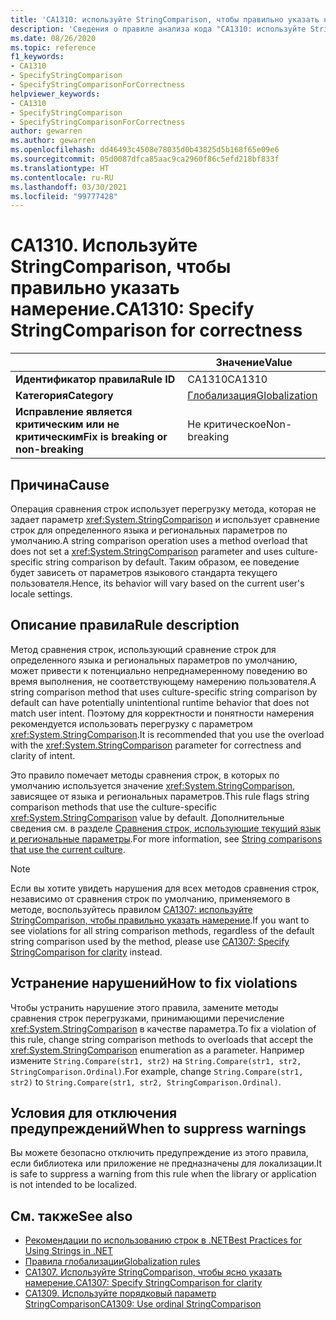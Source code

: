 ```yaml
---
title: 'CA1310: используйте StringComparison, чтобы правильно указать намерение (анализ кода)'
description: 'Сведения о правиле анализа кода "CA1310: используйте StringComparison, чтобы правильно указать намерение"'
ms.date: 08/26/2020
ms.topic: reference
f1_keywords:
- CA1310
- SpecifyStringComparison
- SpecifyStringComparisonForCorrectness
helpviewer_keywords:
- CA1310
- SpecifyStringComparison
- SpecifyStringComparisonForCorrectness
author: gewarren
ms.author: gewarren
ms.openlocfilehash: dd46493c4508e78035d0b43825d5b168f65e09e6
ms.sourcegitcommit: 05d0087dfca85aac9ca2960f86c5efd218bf833f
ms.translationtype: HT
ms.contentlocale: ru-RU
ms.lasthandoff: 03/30/2021
ms.locfileid: "99777428"
---
```

# <a name="ca1310-specify-stringcomparison-for-correctness"></a><span data-ttu-id="dbb83-103">CA1310. Используйте StringComparison, чтобы правильно указать намерение.</span><span class="sxs-lookup"><span data-stu-id="dbb83-103">CA1310: Specify StringComparison for correctness</span></span>

| | <span data-ttu-id="dbb83-104">Значение</span><span class="sxs-lookup"><span data-stu-id="dbb83-104">Value</span></span> |
|-|-|
| <span data-ttu-id="dbb83-105">**Идентификатор правила**</span><span class="sxs-lookup"><span data-stu-id="dbb83-105">**Rule ID**</span></span> |<span data-ttu-id="dbb83-106">CA1310</span><span class="sxs-lookup"><span data-stu-id="dbb83-106">CA1310</span></span>|
| <span data-ttu-id="dbb83-107">**Категория**</span><span class="sxs-lookup"><span data-stu-id="dbb83-107">**Category**</span></span> |[<span data-ttu-id="dbb83-108">Глобализация</span><span class="sxs-lookup"><span data-stu-id="dbb83-108">Globalization</span></span>](globalization-warnings.md)|
| <span data-ttu-id="dbb83-109">**Исправление является критическим или не критическим**</span><span class="sxs-lookup"><span data-stu-id="dbb83-109">**Fix is breaking or non-breaking**</span></span> |<span data-ttu-id="dbb83-110">Не критическое</span><span class="sxs-lookup"><span data-stu-id="dbb83-110">Non-breaking</span></span>|

## <a name="cause"></a><span data-ttu-id="dbb83-111">Причина</span><span class="sxs-lookup"><span data-stu-id="dbb83-111">Cause</span></span>

<span data-ttu-id="dbb83-112">Операция сравнения строк использует перегрузку метода, которая не задает параметр <xref:System.StringComparison> и использует сравнение строк для определенного языка и региональных параметров по умолчанию.</span><span class="sxs-lookup"><span data-stu-id="dbb83-112">A string comparison operation uses a method overload that does not set a <xref:System.StringComparison> parameter and uses culture-specific string comparison by default.</span></span> <span data-ttu-id="dbb83-113">Таким образом, ее поведение будет зависеть от параметров языкового стандарта текущего пользователя.</span><span class="sxs-lookup"><span data-stu-id="dbb83-113">Hence, its behavior will vary based on the current user's locale settings.</span></span>

## <a name="rule-description"></a><span data-ttu-id="dbb83-114">Описание правила</span><span class="sxs-lookup"><span data-stu-id="dbb83-114">Rule description</span></span>

<span data-ttu-id="dbb83-115">Метод сравнения строк, использующий сравнение строк для определенного языка и региональных параметров по умолчанию, может привести к потенциально непреднамеренному поведению во время выполнения, не соответствующему намерению пользователя.</span><span class="sxs-lookup"><span data-stu-id="dbb83-115">A string comparison method that uses culture-specific string comparison by default can have potentially unintentional runtime behavior that does not match user intent.</span></span> <span data-ttu-id="dbb83-116">Поэтому для корректности и понятности намерения рекомендуется использовать перегрузку с параметром <xref:System.StringComparison>.</span><span class="sxs-lookup"><span data-stu-id="dbb83-116">It is recommended that you use the overload with the <xref:System.StringComparison> parameter for correctness and clarity of intent.</span></span>

<span data-ttu-id="dbb83-117">Это правило помечает методы сравнения строк, в которых по умолчанию используется значение <xref:System.StringComparison>, зависящее от языка и региональных параметров.</span><span class="sxs-lookup"><span data-stu-id="dbb83-117">This rule flags string comparison methods that use the culture-specific <xref:System.StringComparison> value by default.</span></span> <span data-ttu-id="dbb83-118">Дополнительные сведения см. в разделе [Сравнения строк, использующие текущий язык и региональные параметры](../../../standard/base-types/best-practices-strings.md#string-comparisons-that-use-the-current-culture).</span><span class="sxs-lookup"><span data-stu-id="dbb83-118">For more information, see [String comparisons that use the current culture](../../../standard/base-types/best-practices-strings.md#string-comparisons-that-use-the-current-culture).</span></span>

> [!NOTE]
> <span data-ttu-id="dbb83-119">Если вы хотите увидеть нарушения для всех методов сравнения строк, независимо от сравнения строк по умолчанию, применяемого в методе, воспользуйтесь правилом [CA1307: используйте StringComparison, чтобы правильно указать намерение](ca1307.md).</span><span class="sxs-lookup"><span data-stu-id="dbb83-119">If you want to see violations for all string comparison methods, regardless of the default string comparison used by the method, please use [CA1307: Specify StringComparison for clarity](ca1307.md) instead.</span></span>

## <a name="how-to-fix-violations"></a><span data-ttu-id="dbb83-120">Устранение нарушений</span><span class="sxs-lookup"><span data-stu-id="dbb83-120">How to fix violations</span></span>

<span data-ttu-id="dbb83-121">Чтобы устранить нарушение этого правила, замените методы сравнения строк перегрузками, принимающими перечисление <xref:System.StringComparison> в качестве параметра.</span><span class="sxs-lookup"><span data-stu-id="dbb83-121">To fix a violation of this rule, change string comparison methods to overloads that accept the <xref:System.StringComparison> enumeration as a parameter.</span></span> <span data-ttu-id="dbb83-122">Например измените `String.Compare(str1, str2)` на `String.Compare(str1, str2, StringComparison.Ordinal)`.</span><span class="sxs-lookup"><span data-stu-id="dbb83-122">For example, change `String.Compare(str1, str2)` to `String.Compare(str1, str2, StringComparison.Ordinal)`.</span></span>

## <a name="when-to-suppress-warnings"></a><span data-ttu-id="dbb83-123">Условия для отключения предупреждений</span><span class="sxs-lookup"><span data-stu-id="dbb83-123">When to suppress warnings</span></span>

<span data-ttu-id="dbb83-124">Вы можете безопасно отключить предупреждение из этого правила, если библиотека или приложение не предназначены для локализации.</span><span class="sxs-lookup"><span data-stu-id="dbb83-124">It is safe to suppress a warning from this rule when the library or application is not intended to be localized.</span></span>

## <a name="see-also"></a><span data-ttu-id="dbb83-125">См. также</span><span class="sxs-lookup"><span data-stu-id="dbb83-125">See also</span></span>

- [<span data-ttu-id="dbb83-126">Рекомендации по использованию строк в .NET</span><span class="sxs-lookup"><span data-stu-id="dbb83-126">Best Practices for Using Strings in .NET</span></span>](../../../standard/base-types/best-practices-strings.md)
- [<span data-ttu-id="dbb83-127">Правила глобализации</span><span class="sxs-lookup"><span data-stu-id="dbb83-127">Globalization rules</span></span>](globalization-warnings.md)
- [<span data-ttu-id="dbb83-128">CA1307. Используйте StringComparison, чтобы ясно указать намерение.</span><span class="sxs-lookup"><span data-stu-id="dbb83-128">CA1307: Specify StringComparison for clarity</span></span>](ca1307.md)
- [<span data-ttu-id="dbb83-129">CA1309. Используйте порядковый параметр StringComparison</span><span class="sxs-lookup"><span data-stu-id="dbb83-129">CA1309: Use ordinal StringComparison</span></span>](ca1309.md)
